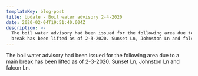 ```yaml
---
templateKey: blog-post
title: Update - Boil water advisory 2-4-2020
date: 2020-02-04T19:51:40.604Z
description: >-
  The boil water advisory had been issued for the following area due to a main
  break has been lifted as of 2-3-2020. Sunset Ln, Johnston Ln and falcon Ln.
---
```

The boil water advisory had been issued for the following area due to a main break has been lifted as of 2-3-2020. Sunset Ln, Johnston Ln and falcon Ln.
